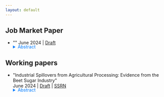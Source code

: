 ```yaml
---
layout: default
---
```

## Job Market Paper
- ""
June 2024 | [Draft](../assets/papers/paper.pdf)

    <details>
        <summary style="margin-top: -1.3em; cursor: pointer; color: #007BFF;">Abstract</summary>
        <p class="notice" style="margin-top:0 !important">
            This is an abstract 
        </p>
    </details>


## Working papers

- "Industrial Spillovers from Agricultural Processing: Evidence from the Beet Sugar Industry"    
June 2024 | [Draft](../assets/papers/baek_beet.pdf) | [SSRN](https://papers.ssrn.com/sol3/papers.cfm?abstract_id=4859645)

    <details>
        <summary style="margin-top: -1.3em; cursor: pointer; color: #007BFF;">Abstract</summary>
        <p class="notice" style="margin-top:0 !important">
            This paper investigates the role of the agricultural processing industry in local industrial development through the U.S. beet sugar industry, which processes a heavy and perishable crop requiring large-scale local facilities. To address the endogenous location choice of plant openings, I use a trade journal that lists potential sites for beet sugar plants. By comparing counties where factories were established with those not ultimately selected, I find that plant openings had long-lasting effects on both manufacturing and agricultural activities. These effects stem from local spillovers through input-output linkages rather than from improvements in public goods or amenities. 
        </p>
    </details>
